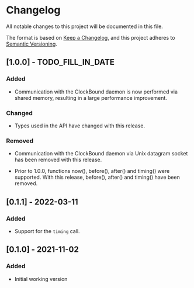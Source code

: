 # Changelog

All notable changes to this project will be documented in this file.

The format is based on [Keep a Changelog](https://keepachangelog.com/en/1.0.0/),
and this project adheres to [Semantic Versioning](https://semver.org/spec/v2.0.0.html).

## [1.0.0] - TODO_FILL_IN_DATE

### Added

- Communication with the ClockBound daemon is now performed via shared memory,
  resulting in a large performance improvement.

### Changed

- Types used in the API have changed with this release.

### Removed

- Communication with the ClockBound daemon via Unix datagram socket has been
  removed with this release.

- Prior to 1.0.0, functions now(), before(), after() and timing() were
  supported.  With this release, before(), after() and timing() have been
  removed.

## [0.1.1] - 2022-03-11

### Added

- Support for the `timing` call.

## [0.1.0] - 2021-11-02

### Added

- Initial working version
